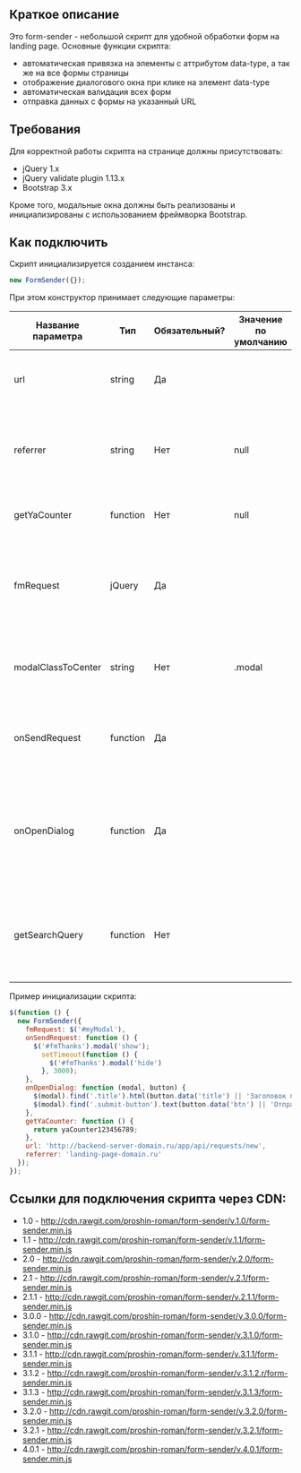 ## Краткое описание
Это form-sender - небольшой скрипт для удобной обработки форм на landing page. Основные функции скрипта:
- автоматическая привязка на элементы с аттрибутом data-type, а так же на все формы страницы
- отображение диалогового окна при клике на элемент data-type
- автоматическая валидация всех форм
- отправка данных с формы на указанный URL

## Требования
Для корректной работы скрипта на странице должны присутствовать:
* jQuery 1.x
* jQuery validate plugin 1.13.x
* Bootstrap 3.x

Кроме того, модальные окна должны быть реализованы и инициализированы с использованием фреймворка Bootstrap.

## Как подключить
Скрипт инициализируется созданием инстанса:
```javascript
new FormSender({});
```

При этом конструктор принимает следующие параметры:

| Название параметра | Тип | Обязательный? | Значение по умолчанию | Описание |
| --- | --- | --- | --- | --- |
| url | string | Да | | URL, на который будут отправляться данные с формы |
| referrer | string | Нет | null | Маркер сайта, используется для определения отправителя на стороне сервера |
| getYaCounter | function | Нет | null | Функция, возвращающая объект Яндекс.Метрики |
| fmRequest | jQuery | Да | | jQuery объект модального окна, который будет отображен при клике на элементы с data-type |
| modalClassToCenter | string | Нет | .modal | CSS класс для поиска модальных окон, которые необходимо центрировать |
| onSendRequest | function | Да | | Callback функция, которая вызывается по завершению запроса |
| onOpenDialog | function | Да | | Callback функция, которая вызывается после клика по элементу data-type, но перед отображением модального окна |
| getSearchQuery | function | Нет | | Функция, возвращающая query часть URL текущей страницы. По умолчанию используется location.search |

Пример инициализации скрипта:
```javascript
$(function () {
  new FormSender({
    fmRequest: $('#myModal'),
    onSendRequest: function () {
      $('#fmThanks').modal('show');
        setTimeout(function () {
          $('#fmThanks').modal('hide')
        }, 3000);
    },
    onOpenDialog: function (modal, button) {
      $(modal).find('.title').html(button.data('title') || 'Заголовок по умолчанию');
      $(modal).find('.submit-button').text(button.data('btn') || 'Отправить заявку');
    },
    getYaCounter: function () {
      return yaCounter123456789;
    },
    url: 'http://backend-server-domain.ru/app/api/requests/new',
    referrer: 'landing-page-domain.ru'
  });
});
```

## Ссылки для подключения скрипта через CDN:
* 1.0 - http://cdn.rawgit.com/proshin-roman/form-sender/v.1.0/form-sender.min.js
* 1.1 - http://cdn.rawgit.com/proshin-roman/form-sender/v.1.1/form-sender.min.js
* 2.0 - http://cdn.rawgit.com/proshin-roman/form-sender/v.2.0/form-sender.min.js
* 2.1 - http://cdn.rawgit.com/proshin-roman/form-sender/v.2.1/form-sender.min.js
* 2.1.1 - http://cdn.rawgit.com/proshin-roman/form-sender/v.2.1.1/form-sender.min.js
* 3.0.0 - http://cdn.rawgit.com/proshin-roman/form-sender/v.3.0.0/form-sender.min.js
* 3.1.0 - http://cdn.rawgit.com/proshin-roman/form-sender/v.3.1.0/form-sender.min.js
* 3.1.1 - http://cdn.rawgit.com/proshin-roman/form-sender/v.3.1.1/form-sender.min.js
* 3.1.2 - http://cdn.rawgit.com/proshin-roman/form-sender/v.3.1.2.r/form-sender.min.js
* 3.1.3 - http://cdn.rawgit.com/proshin-roman/form-sender/v.3.1.3/form-sender.min.js
* 3.2.0 - http://cdn.rawgit.com/proshin-roman/form-sender/v.3.2.0/form-sender.min.js
* 3.2.1 - http://cdn.rawgit.com/proshin-roman/form-sender/v.3.2.1/form-sender.min.js
* 4.0.1 - http://cdn.rawgit.com/proshin-roman/form-sender/v.4.0.1/form-sender.min.js

